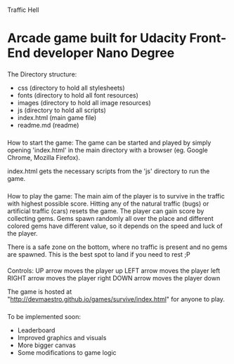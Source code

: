 #
Traffic Hell
###
Arcade game built for Udacity Front-End developer Nano Degree
================================================================================

###
The Directory structure:
- css (directory to hold all stylesheets)
- fonts (directory to hold all font resources)
- images (directory to hold all image resources)
- js (directory to hold all scripts)
- index.html (main game file)
- readme.md (readme)

###
How to start the game:
The game can be started and played by simply opening 'index.html' in the main
directory with a browser (eg. Google Chrome, Mozilla Firefox).

index.html gets the necessary scripts from the 'js' directory to run the game.

###
How to play the game:
The main aim of the player is to survive in the traffic with highest possible
score. Hitting any of the natural traffic (bugs) or artificial traffic (cars)
resets the game. The player can gain score by collecting gems. Gems spawn
randomly all over the place and different colored gems have different value, so
it depends on the speed and luck of the player.

There is a safe zone on the bottom, where no traffic is present and no gems are
spawned. This is the best spot to land if you need to rest ;P

####
Controls:
UP arrow moves the player up
LEFT arrow moves the player left
RIGHT arrow moves the player right
DOWN arrow moves the player down

The game is hosted at "http://devmaestro.github.io/games/survive/index.html"
for anyone to play.

###
To be implemented soon:
- Leaderboard
- Improved graphics and visuals
- More bigger canvas
- Some modifications to game logic

